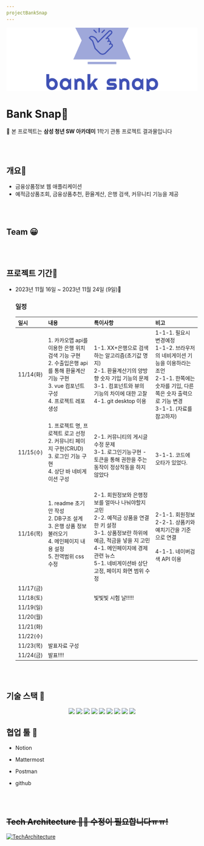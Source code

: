 ```yaml
---
projectBankSnap
---
```


<body>
  <img src="header_photo.png" alt="배너 그림" />
</body>










# Bank Snap🏦

🔔 본 프로젝트는 **삼성 청년 SW 아카데미** 1학기 관통 프로젝트 결과물입니다

<br><br>



## **개요🌱**

- 금융상품정보 웹 애플리케이션
- 예적금상품조회, 금융상품추천, 환율계산, 은행 검색, 커뮤니티 기능을 제공

<br><br>

## Team 😀



<br><br>

## 프로젝트 기간💞️ 

- 2023년 11월 16일 ~ 2023년 11월 24일 (9일)👋

  

  ### 일정

  | 일시      | 내용                                                         | 특이사항                                                     | 비고                                                         |
  | :-------- | ------------------------------------------------------------ | :----------------------------------------------------------- | :----------------------------------------------------------- |
  | 11/14(화) | 1. 카카오맵 api를 이용한 은행 위치 검색 기능 구현<br />2. 수출입은행 api를 통해 환율계산기능 구현<br />3. vue 컴포넌트 구성 <br />4. 프로젝트 레포 생성 | 1-1. XX+은행으로 검색하는 알고리즘(초기값 명지) <br />2-1. 환율계산기의 양방향 숫자 기입 기능의 문제<br />3-1 . 컴포넌트와 뷰의 기능의 차이에 대한 고찰<br />4-1. git desktop 이용 | 1-1-1. 필요시 변경예정<br />1-1-2. 브라우저의 네비게이션 기능을 이용하라는 조언<br />2-1-1. 한쪽에는 숫자를 기입, 다른쪽은 숫자 출력으로 기능 변경<br />3-1-1. (자료를 참고하자) |
  | 11/15(수) | 1. 프로젝트 명, 프로젝트 로고 선정<br />2. 커뮤니티 페이지 구현(CRUD)<br />3. 로그인 기능 구현<br />4. 상단 바 네비게이션 구성 | <br />2-1. 커뮤니티의 게시글 수정 문제<br />3-1. 로그인기능구현 - 토큰을 통해 권한을 주는 동작이 정상작동을 하지 않았다<br /> | <br /><br />3-1-1. 코드에 오타가 있었다.                     |
  | 11/16(목) | 1. readme 초기안 작성<br />2. DB구조 설계<br />3. 은행 상품 정보 불러오기<br />4. 메인페이지 내용 설정<br />5. 전역범위 css 수정 | <br />2-1. 회원정보와 은행정보를 얼마나 나눠야할지 고민<br />2-2. 예적금 상품을 연결한 키 설정<br />3-1. 상품정보란 하위에 예금, 적금을 넣을 지 고민<br />4-1. 메인페이지에 경제관련 뉴스<br />5-1. 네비게이션바 상단 고정, 페이지 화면 범위 수정 | <br />2-1-1. 회원정보<br />2-2-1. 상품키와 예치기간을 기준으로 연결<br /><br />4-1-1. 네이버검색 API 이용 |
  | 11/17(금) |                                                              |                                                              |                                                              |
  | 11/18(토) |                                                              | 빛빛빛 시험 날!!!!!                                          |                                                              |
  | 11/19(일) |                                                              |                                                              |                                                              |
  | 11/20(월) |                                                              |                                                              |                                                              |
  | 11/21(화) |                                                              |                                                              |                                                              |
  | 11/22(수) |                                                              |                                                              |                                                              |
  | 11/23(목) | 발표자료 구성                                                |                                                              |                                                              |
  | 11/24(금) | 발표!!!!                                                     |                                                              |                                                              |

  
  
  <br><br>



## 기술 스택 👀

<p align="center">
  <img src="https://img.shields.io/badge/API-Kakao_Map-yellow?style=flat&logo=kakao&logoColor=white"> 
  <img src="https://img.shields.io/badge/API-한국수출입은행-darkblue?style=flat">
  <img src="https://img.shields.io/badge/API-금융감독원-skyblue?style=flat">
  <img src="https://img.shields.io/badge/API-NAVER-lightgreen?style=flat&logo=naver">
  <img src="https://img.shields.io/badge/Library-Bootstrap5-purple?style=flat&logo=bootstrap&logoColor=white">
  <img src="https://img.shields.io/badge/Language-Python-007396?style=flat&logo=python&logoColor=white"> 
  <img src="https://img.shields.io/badge/Language-JavaScript-F7DF1E?style=flat&logo=javascript&logoColor=white"> 
  <img src="https://img.shields.io/badge/Database-Sqlite-darkgreen?style=flat&logo=sqlite&logoColor=white"> 
  <img src="https://img.shields.io/badge/Framework-Vue-D22128?style=flat&logo=vue.js&logoColor=white"> 
</p>





## 협업 툴 👊

- Notion

- Mattermost

- Postman

- github

  <br><br>

## ~~Tech Architecture 👨‍💻 수정이 필요합니다ㅠㅠ!~~ 

[![TechArchitecture](https://user-images.githubusercontent.com/53832553/154430527-09bd19d6-993f-4dc0-ae4f-5a5e77220055.png)](https://user-images.githubusercontent.com/53832553/154430527-09bd19d6-993f-4dc0-ae4f-5a5e77220055.png)

<br><br>

